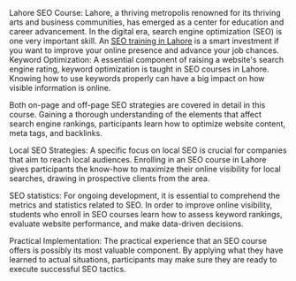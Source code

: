 Lahore SEO Course:
Lahore, a thriving metropolis renowned for its thriving arts and business communities, has emerged as a center for education and career advancement. In the digital era, 
search engine optimization (SEO) is one very important skill. An [SEO training in Lahore](https://www.pnytrainings.com/best-seo-training-institute-in-lahore)  is a smart investment if you want to improve your online presence and advance your job chances.
Keyword Optimization: A essential component of raising a website's search engine rating, keyword optimization is taught in SEO courses in Lahore. Knowing how to use keywords 
properly can have a big impact on how visible information is online.

Both on-page and off-page SEO strategies are covered in detail in this course. Gaining a thorough understanding of the elements that affect search engine rankings, participants 
learn how to optimize website content, meta tags, and backlinks.

Local SEO Strategies: A specific focus on local SEO is crucial for companies that aim to reach local audiences. Enrolling in an SEO course in Lahore gives participants the know-how 
to maximize their online visibility for local searches, drawing in prospective clients from the area.

SEO statistics: For ongoing development, it is essential to comprehend the metrics and statistics related to SEO. In order to improve online visibility, students who enroll in 
SEO courses learn how to assess keyword rankings, evaluate website performance, and make data-driven decisions.

Practical Implementation: The practical experience that an SEO course offers is possibly its most valuable component. By applying what they have learned to actual 
situations, participants may make sure they are ready to execute successful SEO tactics.

